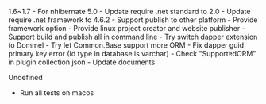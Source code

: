 1.6~1.7
	- For nhibernate 5.0
		- Update require .net standard to 2.0
		- Update require .net framework to 4.6.2
	- Support publish to other platform
		- Provide framework option
		- Provide linux project creator and website publisher
		- Support build and publish all in command line
	- Try switch dapper extension to Dommel
	- Try let Common.Base support more ORM
	- Fix dapper guid primary key error (Id type in database is varchar)
	- Check "SupportedORM" in plugin collection json
		- Update documents

Undefined
- Run all tests on macos
